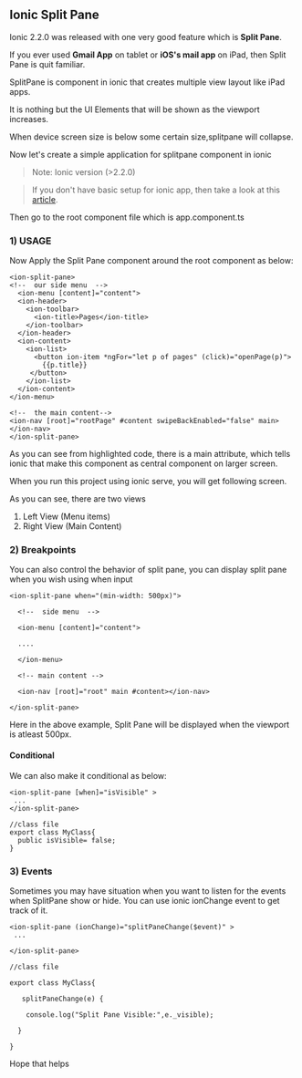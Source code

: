 
## Ionic Split Pane

Ionic 2.2.0 was released with one very good feature which is **Split Pane**.

If you ever used **Gmail App** on tablet or **iOS's mail app** on iPad, then Split Pane is quit familiar.

SplitPane is component in ionic that creates multiple view layout like iPad apps.

It is nothing but the UI Elements that will be shown as the viewport increases.

When device screen size is below some certain size,splitpane will collapse.

Now let's create a simple application for splitpane component in ionic

> Note: Ionic version (>2.2.0)

> If you don't have basic setup for ionic app, then take a look at this [article](jslovely.blogspot.com).

Then go to the root component file which is app.component.ts

### 1) USAGE
Now Apply the Split Pane component around the root component as below:

```
<ion-split-pane>
<!--  our side menu  -->
  <ion-menu [content]="content">
  <ion-header>
    <ion-toolbar>
      <ion-title>Pages</ion-title>
    </ion-toolbar>
  </ion-header>
  <ion-content>
    <ion-list>
      <button ion-item *ngFor="let p of pages" (click)="openPage(p)">
        {{p.title}}
     </button>
    </ion-list>
  </ion-content>
</ion-menu>

<!--  the main content-->
<ion-nav [root]="rootPage" #content swipeBackEnabled="false" main></ion-nav>
</ion-split-pane>
```
As you can see from highlighted code, there is a main attribute, which tells ionic that make this component as central component on larger screen.

When you run this project using ionic serve, you will get following screen.

As you can see, there are two views
1. Left View (Menu items)
2. Right View (Main Content)

### 2) Breakpoints

You can also control the behavior of split pane, you can display split pane when you wish using when input

```
<ion-split-pane when="(min-width: 500px)">

  <!--  side menu  -->

  <ion-menu [content]="content">

  ....

  </ion-menu>

  <!-- main content -->

  <ion-nav [root]="root" main #content></ion-nav>

</ion-split-pane>
```
Here in the above example, Split Pane will be displayed when the viewport is atleast 500px.

#### Conditional
We can also make it conditional as below:
```
<ion-split-pane [when]="isVisible" >
 ...
</ion-split-pane>

//class file
export class MyClass{
  public isVisible= false;
}
```
### 3) Events

Sometimes you may have situation when you want to listen for the events when SplitPane show or hide.
You can use ionic ionChange event to get track of it.

```
<ion-split-pane (ionChange)="splitPaneChange($event)" >
 ...

</ion-split-pane>

//class file

export class MyClass{

   splitPaneChange(e) {

    console.log("Split Pane Visible:",e._visible);

  }

}
```
Hope that helps
